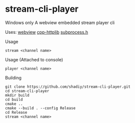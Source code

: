 # stream-cli-player
Windows only
A webview embedded stream player cli

Uses:
[webview](https://github.com/webview/webview)
[cpp-httplib](https://github.com/yhirose/cpp-httplib)
[subprocess.h](https://github.com/sheredom/subprocess.h)

Usage
```
stream <channel name>
```

Usage (Attached to console)
```
player <channel name>
```

Building
```
git clone https://github.com/shadiy/stream-cli-player.git
cd stream-cli-player
mkdir build
cd build
cmake ..
cmake --build . --config Release
cd Release
stream <channel name>
```
